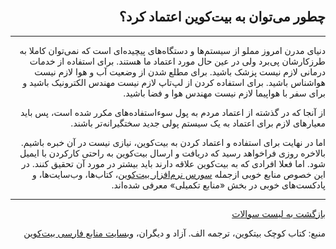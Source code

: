 <head><link rel="stylesheet" type="text/css" href="https://learnmeabitcoin.simorgh.me/assets/css/style.css">
<script src="https://code.jquery.com/jquery-1.12.4.min.js" integrity="sha256-ZosEbRLbNQzLpnKIkEdrPv7lOy9C27hHQ+Xp8a4MxAQ=" crossorigin="anonymous"></script>
<script src="https://learnmeabitcoin.simorgh.me/assets/js/respond.js"></script>    
<meta name="viewport" content="width=device-width, initial-scale=1, user-scalable=no">
</head>
<div class="wrapper"><section>
<div dir="rtl">
    <br/>
    <h2 id="5">چطور می‌توان به بیت‌کوین اعتماد کرد؟</h2>
    <hr/>
    <p>دنیای مدرن امروز مملو از سیستم‌ها و دستگاه‌های پیچیده‌ای است که نمی‌توان کاملا به طرزکارشان پی‌برد ولی در عین حال مورد اعتماد ما هستند. برای استفاده از خدمات درمانی لازم نیست پزشک باشید. برای مطلع شدن از وضعیت آب و هوا لازم نیست هواشناس باشید. برای استفاده کردن از لپ‌تاپ لازم نیست مهندس الکترونیک باشید و برای سفر با هواپیما لازم نیست مهندس هوا و فضا باشید.</p>
    <p>از آنجا که در گذشته از اعتماد مردم به پول سوء‌استفاده‌های مکرر شده است، پس باید معیارهای لازم برای اعتماد به یک سیستم پولی جدید سختگیرانه‌تر باشند.</p>
    <p>اما در نهایت برای استفاده و اعتماد کردن به بیت‌کوین، نیازی نیست در آن خبره باشیم. بالاخره روزی فراخواهد رسید که دریافت و ارسال بیت‌کوین به راحتی کارکردن با ایمیل شود. اما فعلا افرادی که به بیت‌کوین علاقه دارند باید بیشتر در مورد آن تحقیق کنند. در این خصوص منابع خوبی ازجمله <a href="https://github.com/bitcoin/bitcoin">سورس نرم‌افزار بیت‌کوین</a>، کتاب‌ها، وب‌سایت‌ها، و پادکست‌های خوبی در بخش «منابع تکمیلی» معرفی شده‌اند.</p>
    <hr/>
<a href="https://simorgh.me/faq">بازگشت به لیست سوالات</a>
    <p>منبع: کتاب کوچک بیتکوین، ترجمه الف. آزاد و دیگران، <a href="https://bitcoind.me">وبسایت منابع فارسی بیت‌کوین</a></p>
</div>
    </section></div>
